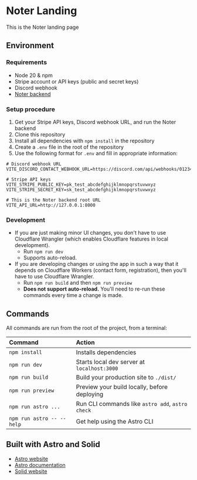 # Noter Landing

This is the Noter landing page

## Environment

### Requirements
- Node 20 & npm
- Stripe account or API keys (public and secret keys)
- Discord webhook
- [Noter backend](https://github.com/pocolifo/noter-backend)

### Setup procedure
1. Get your Stripe API keys, Discord webhook URL, and run the Noter backend
2. Clone this repository
3. Install all dependencies with `npm install` in the repository
4. Create a `.env` file in the root of the repository
5. Use the following format for `.env` and fill in appropriate information:

```properties
# Discord webhook URL
VITE_DISCORD_CONTACT_WEBHOOK_URL=https://discord.com/api/webhooks/0123456789/abcdefghijklmnopqrstuvwxyz

# Stripe API keys
VITE_STRIPE_PUBLIC_KEY=pk_test_abcdefghijklmnopqrstuvwxyz
VITE_STRIPE_SECRET_KEY=sk_test_abcdefghijklmnopqrstuvwxyz

# This is the Noter backend root URL
VITE_API_URL=http://127.0.0.1:8000
```

### Development
- If you are just making minor UI changes, you don't have to use Cloudflare Wrangler (which enables Cloudflare features in local development).
    - Run `npm run dev`
    - Supports auto-reload.
- If you are developing changes or using the app in such a way that it depends on Cloudflare Workers (contact form, registration), then you'll have to use Cloudflare Wrangler.
    - Run `npm run build` and then `npm run preview`
    - **Does not support auto-reload.** You'll need to re-run these commands every time a change is made.


## Commands

All commands are run from the root of the project, from a terminal:

| Command                   | Action                                           |
| :------------------------ | :----------------------------------------------- |
| `npm install`             | Installs dependencies                            |
| `npm run dev`             | Starts local dev server at `localhost:3000`      |
| `npm run build`           | Build your production site to `./dist/`          |
| `npm run preview`         | Preview your build locally, before deploying     |
| `npm run astro ...`       | Run CLI commands like `astro add`, `astro check` |
| `npm run astro -- --help` | Get help using the Astro CLI                     |

## Built with Astro and Solid

- [Astro website](https://astro.build)
- [Astro documentation](https://docs.astro.build)
- [Solid website](https://www.solidjs.com/)